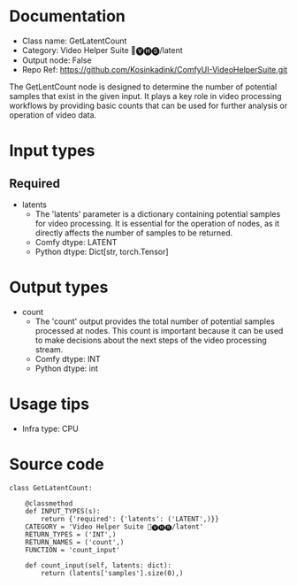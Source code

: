 # Documentation
- Class name: GetLatentCount
- Category: Video Helper Suite 🎥🅥🅗🅢/latent
- Output node: False
- Repo Ref: https://github.com/Kosinkadink/ComfyUI-VideoHelperSuite.git

The GetLentCount node is designed to determine the number of potential samples that exist in the given input. It plays a key role in video processing workflows by providing basic counts that can be used for further analysis or operation of video data.

# Input types
## Required
- latents
    - The 'latents' parameter is a dictionary containing potential samples for video processing. It is essential for the operation of nodes, as it directly affects the number of samples to be returned.
    - Comfy dtype: LATENT
    - Python dtype: Dict[str, torch.Tensor]

# Output types
- count
    - The 'count' output provides the total number of potential samples processed at nodes. This count is important because it can be used to make decisions about the next steps of the video processing stream.
    - Comfy dtype: INT
    - Python dtype: int

# Usage tips
- Infra type: CPU

# Source code
```
class GetLatentCount:

    @classmethod
    def INPUT_TYPES(s):
        return {'required': {'latents': ('LATENT',)}}
    CATEGORY = 'Video Helper Suite 🎥🅥🅗🅢/latent'
    RETURN_TYPES = ('INT',)
    RETURN_NAMES = ('count',)
    FUNCTION = 'count_input'

    def count_input(self, latents: dict):
        return (latents['samples'].size(0),)
```